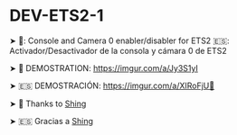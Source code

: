 # DEV-ETS2-1
➤ 🏴󠁧󠁢󠁥󠁮󠁧󠁿: Console and Camera 0 enabler/disabler for ETS2 🇪🇸: Activador/Desactivador de la consola y cámara 0 de ETS2

➤ 🏴 DEMOSTRATION: https://imgur.com/a/Jy3S1yI

➤ 🇪🇸 DEMOSTRACIÓN: https://imgur.com/a/XIRoFjU🏴 

➤ 🏴 Thanks to [Shing]()

➤ 🇪🇸 Gracias a [Shing]()
